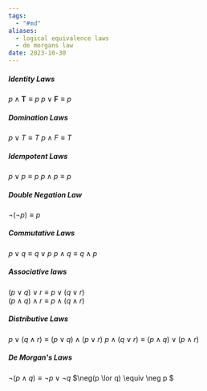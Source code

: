 ```yaml
---
tags:
  - "#md"
aliases:
  - logical equivalence laws
  - de morgans law
date: 2023-10-30
---
```

##### Identity Laws
$p \land \textbf{T} \equiv p$ 
$p \lor \textbf{F} \equiv p$ 
##### Domination Laws
$p \lor T \equiv T$
$p \land F \equiv T$
##### Idempotent Laws
$p \lor p \equiv p$ 
$p \land p \equiv p$
##### Double Negation Law
$\neg(\neg p) \equiv p$ 
##### Commutative Laws
$p \lor q \equiv q\lor p$ 
$p \land q \equiv q \land p$ 
##### Associative laws
$(p \lor q) \lor r \equiv p \lor (q \lor r)$  
$(p \land q) \land r \equiv p \land (q \land r)$  
##### Distributive Laws
$p \lor (q \land r) \equiv (p \lor q) \land (p \lor r)$ 
$p \land (q \lor r) \equiv (p \land q) \lor (p \land r)$ 
##### De Morgan's Laws
$\neg (p \land q) \equiv \neg p \lor \neg q$ 
$\neg(p \lor q) \equiv \neg p $

